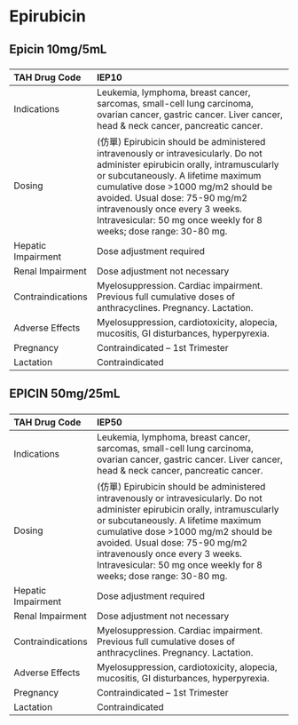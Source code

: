 # Epirubicin

## Epicin 10mg/5mL

##### 

| TAH Drug Code      | IEP10                                                                                                                                                                                                                                                                                                                                                |
|:-------------------|:-----------------------------------------------------------------------------------------------------------------------------------------------------------------------------------------------------------------------------------------------------------------------------------------------------------------------------------------------------|
| Indications        | Leukemia, lymphoma, breast cancer, sarcomas, small-cell lung carcinoma, ovarian cancer, gastric cancer. Liver cancer, head & neck cancer, pancreatic cancer.                                                                                                                                                                                         |
| Dosing             | (仿單) Epirubicin should be administered intravenously or intravesicularly. Do not administer epirubicin orally, intramuscularly or subcutaneously. A lifetime maximum cumulative dose >1000 mg/m2 should be avoided. Usual dose: 75-90 mg/m2 intravenously once every 3 weeks. Intravesicular: 50 mg once weekly for 8 weeks; dose range: 30-80 mg. |
| Hepatic Impairment | Dose adjustment required                                                                                                                                                                                                                                                                                                                             |
| Renal Impairment   | Dose adjustment not necessary                                                                                                                                                                                                                                                                                                                        |
| Contraindications  | Myelosuppression. Cardiac impairment. Previous full cumulative doses of anthracyclines. Pregnancy. Lactation.                                                                                                                                                                                                                                        |
| Adverse Effects    | Myelosuppression, cardiotoxicity, alopecia, mucositis, GI disturbances, hyperpyrexia.                                                                                                                                                                                                                                                                |
| Pregnancy          | Contraindicated – 1st Trimester                                                                                                                                                                                                                                                                                                                      |
| Lactation          | Contraindicated                                                                                                                                                                                                                                                                                                                                      |

## EPICIN 50mg/25mL

##### 

| TAH Drug Code      | IEP50                                                                                                                                                                                                                                                                                                                                                |
|:-------------------|:-----------------------------------------------------------------------------------------------------------------------------------------------------------------------------------------------------------------------------------------------------------------------------------------------------------------------------------------------------|
| Indications        | Leukemia, lymphoma, breast cancer, sarcomas, small-cell lung carcinoma, ovarian cancer, gastric cancer. Liver cancer, head & neck cancer, pancreatic cancer.                                                                                                                                                                                         |
| Dosing             | (仿單) Epirubicin should be administered intravenously or intravesicularly. Do not administer epirubicin orally, intramuscularly or subcutaneously. A lifetime maximum cumulative dose >1000 mg/m2 should be avoided. Usual dose: 75-90 mg/m2 intravenously once every 3 weeks. Intravesicular: 50 mg once weekly for 8 weeks; dose range: 30-80 mg. |
| Hepatic Impairment | Dose adjustment required                                                                                                                                                                                                                                                                                                                             |
| Renal Impairment   | Dose adjustment not necessary                                                                                                                                                                                                                                                                                                                        |
| Contraindications  | Myelosuppression. Cardiac impairment. Previous full cumulative doses of anthracyclines. Pregnancy. Lactation.                                                                                                                                                                                                                                        |
| Adverse Effects    | Myelosuppression, cardiotoxicity, alopecia, mucositis, GI disturbances, hyperpyrexia.                                                                                                                                                                                                                                                                |
| Pregnancy          | Contraindicated – 1st Trimester                                                                                                                                                                                                                                                                                                                      |
| Lactation          | Contraindicated                                                                                                                                                                                                                                                                                                                                      |

